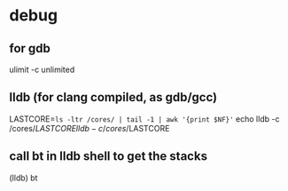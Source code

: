 
# debug

## for gdb
ulimit -c unlimited

## lldb (for clang compiled, as gdb/gcc)

LASTCORE=`ls -ltr /cores/ | tail -1 | awk '{print $NF}'`
echo lldb -c /cores/$LASTCORE
lldb -c /cores/$LASTCORE

## call bt in lldb shell to get the stacks
(lldb) bt
